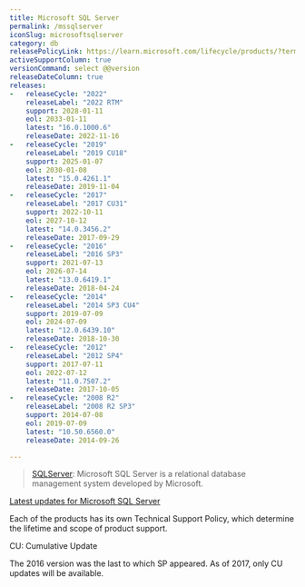 ```yaml
---
title: Microsoft SQL Server
permalink: /mssqlserver
iconSlug: microsoftsqlserver
category: db
releasePolicyLink: https://learn.microsoft.com/lifecycle/products/?terms=SQL%20Server
activeSupportColumn: true
versionCommand: select @@version
releaseDateColumn: true
releases:
-   releaseCycle: "2022"
    releaseLabel: "2022 RTM"
    support: 2028-01-11
    eol: 2033-01-11
    latest: "16.0.1000.6"
    releaseDate: 2022-11-16
-   releaseCycle: "2019"
    releaseLabel: "2019 CU18"
    support: 2025-01-07
    eol: 2030-01-08
    latest: "15.0.4261.1"
    releaseDate: 2019-11-04
-   releaseCycle: "2017"
    releaseLabel: "2017 CU31"
    support: 2022-10-11
    eol: 2027-10-12
    latest: "14.0.3456.2"
    releaseDate: 2017-09-29
-   releaseCycle: "2016"
    releaseLabel: "2016 SP3"
    support: 2021-07-13
    eol: 2026-07-14
    latest: "13.0.6419.1"
    releaseDate: 2018-04-24
-   releaseCycle: "2014"
    releaseLabel: "2014 SP3 CU4"
    support: 2019-07-09
    eol: 2024-07-09
    latest: "12.0.6439.10"
    releaseDate: 2018-10-30
-   releaseCycle: "2012"
    releaseLabel: "2012 SP4"
    support: 2017-07-11
    eol: 2022-07-12
    latest: "11.0.7507.2"
    releaseDate: 2017-10-05
-   releaseCycle: "2008 R2"
    releaseLabel: "2008 R2 SP3"
    support: 2014-07-08
    eol: 2019-07-09
    latest: "10.50.6560.0"
    releaseDate: 2014-09-26

---
```


>[SQLServer](https://www.microsoft.com/sql-server/): Microsoft SQL Server is a relational database management system developed by Microsoft.

[Latest updates for Microsoft SQL Server](https://learn.microsoft.com/sql/database-engine/install-windows/latest-updates-for-microsoft-sql-server)

Each of the products has its own Technical Support Policy, which determine the lifetime and scope of product support.

CU: Cumulative Update

The 2016 version was the last to which SP appeared. As of 2017, only CU updates will be available.
